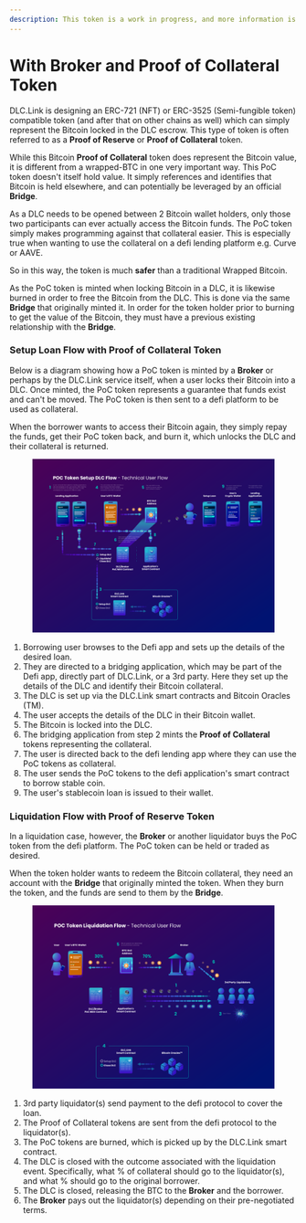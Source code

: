 ```yaml
---
description: This token is a work in progress, and more information is coming soon.
---
```


# With Broker and Proof of Collateral Token

DLC.Link is designing an ERC-721 (NFT) or ERC-3525 (Semi-fungible token) compatible token (and after that on other chains as well) which can simply represent the Bitcoin locked in the DLC escrow. This type of token is often referred to as a **Proof of Reserve** or **Proof of Collateral** token.

While this Bitcoin **Proof of Collateral** token does represent the Bitcoin value, it is different from a wrapped-BTC in one very important way. This PoC token doesn't itself hold value. It simply references and identifies that Bitcoin is held elsewhere, and can potentially be leveraged by an official **Bridge**.

As a DLC needs to be opened between 2 Bitcoin wallet holders, only those two participants can ever actually access the Bitcoin funds. The PoC token simply makes programming against that collateral easier. This is especially true when wanting to use the collateral on a defi lending platform e.g. Curve or AAVE.

So in this way, the token is much **safer** than a traditional Wrapped Bitcoin.

As the PoC token is minted when locking Bitcoin in a DLC, it is likewise burned in order to free the Bitcoin from the DLC. This is done via the same **Bridge** that originally minted it. In order for the token holder prior to burning to get the value of the Bitcoin, they must have a previous existing relationship with the **Bridge**.&#x20;

### Setup Loan Flow with Proof of Collateral Token

Below is a diagram showing how a PoC token is minted by a **Broker** or perhaps by the DLC.Link service itself, when a user locks their Bitcoin into a DLC. Once minted, the PoC token represents a guarantee that funds exist and can't be moved. The PoC token is then sent to a defi platform to be used as collateral.

When the borrower wants to access their Bitcoin again, they simply repay the funds, get their PoC token back, and burn it, which unlocks the DLC and their collateral is returned.

<figure><img src="../../.gitbook/assets/DLC.Link_POCToken_Open.png" alt=""><figcaption></figcaption></figure>

1. Borrowing user browses to the Defi app and sets up the details of the desired loan.
2. They are directed to a bridging application, which may be part of the Defi app, directly part of DLC.Link, or a 3rd party. Here they set up the details of the DLC and identify their Bitcoin collateral.
3. The DLC is set up via the DLC.Link smart contracts and Bitcoin Oracles (TM).
4. The user accepts the details of the DLC in their Bitcoin wallet.
5. The Bitcoin is locked into the DLC.
6. The bridging application from step 2 mints the **Proof of Collateral** tokens representing the collateral.
7. The user is directed back to the defi lending app where they can use the PoC tokens as collateral.
8. The user sends the PoC tokens to the defi application's smart contract to borrow stable coin.
9. The user's stablecoin loan is issued to their wallet.

### Liquidation Flow with Proof of Reserve Token

In a liquidation case, however, the **Broker** or another liquidator buys the PoC token from the defi platform. The PoC token can be held or traded as desired.&#x20;

When the token holder wants to redeem the Bitcoin collateral, they need an account with the **Bridge** that originally minted the token. When they burn the token, and the funds are send to them by the **Bridge**.

<figure><img src="../../.gitbook/assets/DLC.Link_POCToken_Liquidation.png" alt=""><figcaption></figcaption></figure>

1. 3rd party liquidator(s) send payment to the defi protocol to cover the loan.
2. The Proof of Collateral tokens are sent from the defi protocol to the liquidator(s).
3. The PoC tokens are burned, which is picked up by the DLC.Link smart contract.
4. The DLC is closed with the outcome associated with the liquidation event. Specifically, what % of collateral should go to the liquidator(s), and what % should go to the original borrower.
5. The DLC is closed, releasing the BTC to the **Broker** and the borrower.
6. The **Broker** pays out the liquidator(s) depending on their pre-negotiated terms.
